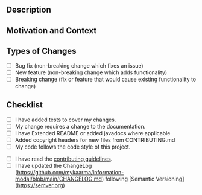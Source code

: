 <!--- Provide a general summary of your changes in the Title above -->

## Description

<!--- Describe your changes in detail -->

## Motivation and Context

<!---
  Why is this change required? What problem does it solve?

  If it fixes an open issue, please link to the issue here.
-->

## Types of Changes

<!---
  What types of changes does your code introduce? Put an `x` in all the boxes that apply:
-->

- [ ] Bug fix (non-breaking change which fixes an issue)
- [ ] New feature (non-breaking change which adds functionality)
- [ ] Breaking change (fix or feature that would cause existing functionality to change)

## Checklist

<!---
  Go over all the following points, and put an `x` in all the boxes that apply.

  If you're unsure about any of these, don't hesitate to ask. We're here to help!
-->

- [ ] I have added tests to cover my changes.
- [ ] My change requires a change to the documentation.
- [ ] I have Extended README or added javadocs where applicable
- [ ] Added copyright headers for new files from CONTRIBUTING.md
- [ ] My code follows the code style of this project.
<!--
- [ ] My commits and the title of this PR follow the [Conventional Commits Specification](https://www.conventionalcommits.org). -->
- [ ] I have read the [contributing guidelines](https://github.com/mykaarma/information-modal/blob/main/CONTRIBUTING.md).
- [ ] I have updated the ChangeLog (https://github.com/mykaarma/information-modal/blob/main/CHANGELOG.md) following [Semantic Versioning] (https://semver.org)
